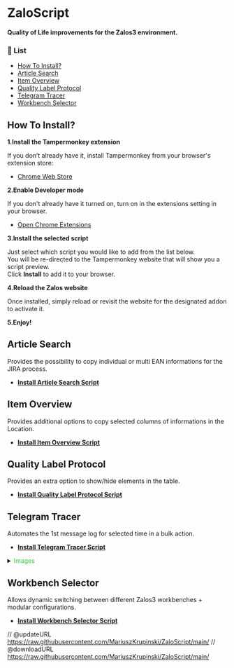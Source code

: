# ZaloScript

**Quality of Life improvements for the Zalos3 environment.**


### 📘 List

- [How To Install?](#how-to-install)
- [Article Search](#article-search)
- [Item Overview](#item-overview)
- [Quality Label Protocol](#quality-label-protocol)
- [Telegram Tracer](#telegram-tracer)
- [Workbench Selector](#workbench-selector)

## How To Install?
**1.Install the Tampermonkey extension**

If you don’t already have it, install Tampermonkey from your browser's extension store:

- [Chrome Web Store](https://chrome.google.com/webstore/detail/tampermonkey/dhdgffkkebhmkfjojejmpbldmpobfkfo)

**2.Enable Developer mode**

If you don't already have it turned on, turn on in the extensions setting in your browser.

- [Open Chrome Extensions](chrome://extensions/)

**3.Install the selected script**

<p align="left">
  Just select which script you would like to add from the list below.<br>
  You will be re-directed to the Tampermonkey website that will show you a script preview.<br>
  Click <strong>Install</strong> to add it to your browser.
</p>

**4.Reload the Zalos website**

Once installed, simply reload or revisit the website for the designated addon to activate it.

**5.Enjoy!**

## Article Search
Provides the possibility to copy individual or multi EAN informations for the JIRA process.

- **[Install Article Search Script](https://github.com/MariuszKrupinski/ZaloScript/raw/refs/heads/main/Article-Search-script.user.js)**

## Item Overview
Provides additional options to copy selected columns of informations in the Location.

- **[Install Item Overview Script](https://github.com/MariuszKrupinski/ZaloScript/raw/refs/heads/main/Item-Overview-script.user.js)**

## Quality Label Protocol
Provides an extra option to show/hide elements in the table.

- **[Install Quality Label Protocol Script](https://github.com/MariuszKrupinski/ZaloScript/raw/refs/heads/main/Quality-Label-Protocol-script.user.js)**

## Telegram Tracer
Automates the 1st message log for selected time in a bulk action.

- **[Install Telegram Tracer Script](https://github.com/MariuszKrupinski/ZaloScript/raw/refs/heads/main/TelegramTracer-AutoExcec-script.user.js)**

<details> 
  <summary> <span style="color: #32CD32;"> Images </span> </summary>

<p align="left">
  <a href="">
    <img src="Images/TelegramTracer/Autoexecute.png" alt="Autoexecute Logo" width="267" height="222" style="margin-left: 0px;" />
    <img src="Images/TelegramTracer/SelectTime.png" alt="2" width="267" height="222" />
    <img src="Images/TelegramTracer/PasteQL&apos;s.png" alt="3" width="600" height="222" />
  </a>
</p>

</details>

## Workbench Selector
Allows dynamic switching between different Zalos3 workbenches + modular configurations.

- **[Install Workbench Selector Script](https://github.com/MariuszKrupinski/ZaloScript/raw/refs/heads/main/Workbench-Selector-script.user.js)**


// @updateURL    https://raw.githubusercontent.com/MariuszKrupinski/ZaloScript/main/
// @downloadURL  https://raw.githubusercontent.com/MariuszKrupinski/ZaloScript/main/
